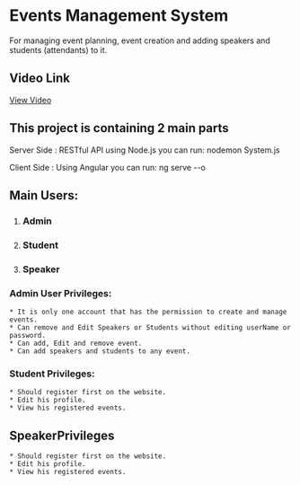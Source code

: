 <h1> Events Management System </h1>
For managing event planning, event creation and adding speakers and students (attendants) to it.

## Video Link 
<a href="https://drive.google.com/file/d/1njVrfPy1w4hYqGvhfig9nmj9_EY44Rb8/view?usp=sharing" target="_blank">View Video</a>

## This project is containing 2 main parts 
Server Side : 
              RESTful API using Node.js
              you can run: nodemon System.js

Client Side : 
              Using Angular 
              you can run: ng serve --o

## Main Users:
1. ### Admin 
2. ### Student
3. ### Speaker

### Admin User Privileges:
    * It is only one account that has the permission to create and manage events.
    * Can remove and Edit Speakers or Students without editing userName or password.
    * Can add, Edit and remove event.
    * Can add speakers and students to any event.

### Student Privileges:
    * Should register first on the website.
    * Edit his profile.
    * View his registered events.

## SpeakerPrivileges
    * Should register first on the website.
    * Edit his profile.
    * View his registered events.

